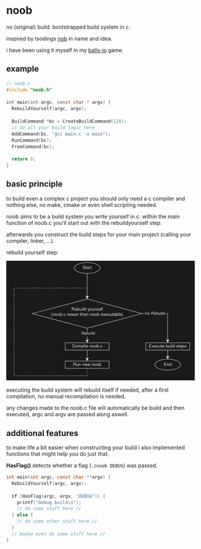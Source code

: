 # noob
no (original) build. bootstrapped build system in c.

inspired by tsodings [nob](https://github.com/tsoding/nobuild) in name and idea.

i have been using it myself in my [balls-io](https://github.com/nailuj05/balls-io) game.

## example
```C
// noob.c
#include "noob.h"

int main(int argc, const char * argv) {
  RebuildYourself(argc, argv);
  
  BuildCommand *bc = CreateBuildCommand(128);
  // do all your build logic here
  AddCommand(bc, "gcc main.c -o main");
  RunCommand(bc);
  FreeCommand(bc);

  return 0;
}
```

## basic principle

to build even a complex c project you should only need a c compiler and nothing else, no make, cmake or even shell scripting needed.

noob aims to be a build system you write yourself in c. within the main function of noob.c you'll start out with the rebuildyourself step.

afterwards you construct the build steps for your main project (calling your compiler, linker, ...).

rebuild yourself step:

![RebuildYourself](docs/RebuildYourself.png)

executing the build system will rebuild itself if needed, after a first compilation, no manual recompilation is needed.

any changes made to the noob.c file will automatically be build and then executed, argc and argv are passed along aswell. 

## additional features

to make life a bit easier when constructing your build i also implemented functions that might help you do just that.

**HasFlag()**
detects whether a flag (`./noob DEBUG`) was passed.
```C
int main(int argc, const char **argv) {
  RebuildYourself(argc, argv);

  if (HasFlag(argc, argv, "DEBUG")) {
    printf("Debug build\n");
    // do some stuff here //
  } else {
    // do some other stuff here // 
  }
  // maybe even do some stuff here // 
}
```

